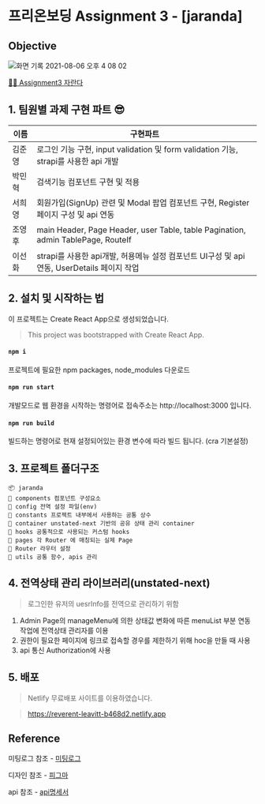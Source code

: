 # 프리온보딩 Assignment 3 - [jaranda]

## Objective

![화면 기록 2021-08-06 오후 4 08 02](https://user-images.githubusercontent.com/61695175/128471332-356e4ac6-a3d6-4a87-a346-4e33853441a2.gif)

[🏄🏻 Assignment3 자란다](https://www.notion.so/Assignment-3-9fdda37ca68a4748a3e034d80e4533ef)

## 1. 팀원별 과제 구현 파트 😎

| 이름   | 구현파트                                                                                    |
| ------ | ------------------------------------------------------------------------------------------- |
| 김준영 | 로그인 기능 구현, input validation 및 form validation 기능, strapi를 사용한 api 개발        |
| 박민혁 | 검색기능 컴포넌트 구현 및 적용                                                              |
| 서희영 | 회원가입(SignUp) 관련 및 Modal 팝업 컴포넌트 구현, Register 페이지 구성 및 api 연동         |
| 조영후 | main Header, Page Header, user Table, table Pagination, admin TablePage, RouteIf            |
| 이선화 | strapi를 사용한 api개발, 허용메뉴 설정 컴포넌트 UI구성 및 api 연동, UserDetails 페이지 작업 |

## 2. 설치 및 시작하는 법

이 프로젝트는 Create React App으로 생성되었습니다.

> This project was bootstrapped with Create React App.

#### `npm i`

프로젝트에 필요한 npm packages, node_modules 다운로드

#### `npm run start`

개발모드로 웹 환경을 시작하는 명령어로
접속주소는 http://localhost:3000 입니다.

#### `npm run build`

빌드하는 명령어로 현재 설정되어있는 환경 변수에 따라 빌드 됩니다.
(cra 기본설정)

## 3. 프로젝트 폴더구조

```
📦 jaranda
💾 components 컴포넌트 구성요소
💾 config 전역 설정 파일(env)
💾 constants 프로젝트 내부에서 사용하는 공통 상수
💾 container unstated-next 기반의 공유 상태 관리 container
💾 hooks 공통적으로 사용되는 커스텀 hooks
💾 pages 각 Router 에 매칭되는 실제 Page
💾 Router 라우터 설정
💾 utils 공통 함수, apis 관리
```

## 4. 전역상태 관리 라이브러리(unstated-next)

> 로그인한 유저의 uesrInfo를 전역으로 관리하기 위함

1. Admin Page의 manageMenu에 의한 상태값 변화에 따른 menuList 부분 연동 작업에 전역상태 관리자를 이용
2. 권한이 필요한 페이지에 링크로 접속할 경우를 제한하기 위해 hoc을 만들 때 사용
3. api 통신 Authorization에 사용

## 5. 배포

> Netlify 무료배포 사이트를 이용하였습니다.

> https://reverent-leavitt-b468d2.netlify.app

## Reference

미팅로그 참조 - [미팅로그](https://www.notion.so/jaranda-b6d2e1e0c0504191a68795bfbd17f3c4)

디자인 참조 - [피그마](https://www.figma.com/file/OL0x0hPOjonwF0Vl9jVuKD/Untitled?node-id=5%3A2)

api 참조 - [api명세서](https://alpine-principle-c26.notion.site/api-b50d60e7dd3f47c4878fdc0b12a5e176)

